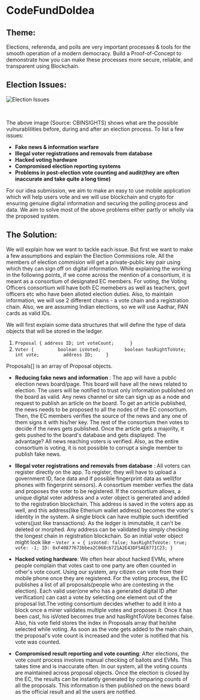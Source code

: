 # CodeFundDoIdea

## Theme:
Elections, referenda, and polls are very important processes & tools for the smooth operation of a modern democracy.
Build a Proof-of-Concept to demonstrate how you can make these processes more secure, reliable, and transparent using  Blockchain.

## Election Issues:

![Election Issues](https://s3.amazonaws.com/cbi-research-portal-uploads/2018/10/30153611/blockchain-election-security-vulnerabilities-feature-image-10.30.2018.png)

<br>

The above image (Source: CBINSIGHTS) shows what are the possible vulnurablilities before, during and after an election process. To list a few issues:

* __Fake news & information warfare__
* __Illegal voter registrations and removals from database__
* __Hacked voting hardware__
* __Compromised election reporting systems__
* __Problems in post-election vote counting and audit(they are often inaccurate and take quite a long time)__

For our idea submission, we aim to make an easy to use mobile application which will help users vote and we will use blockchain and crypto for ensuring genuine digital information and securing the polling process and data. We aim to solve most of the above problems either partly or wholly via the proposed system.

## The Solution:

We will explain how we want to tackle each issue. But first we want to make a few assumptions and explain the Election Commisions role. All the members of election commision will get a private-public key pair using which they can sign off on digital information. While explaining the working in the following points, if we come across the mention of a consortium, it is meant as a consortium of designated EC members. For voting, the Voting Officers consortium will have both EC memebers as well as teachers, govt officers etc who have been alloted election duties. Also, to maintain information, we will use 2 different chains - a vote chain and a registration chain. Also, we are assuming Indian elections, so we will use Aadhar, PAN cards as valid IDs.

We will first explain some data structures that will define the type of data objects that will be stored in the ledger.

1. `Proposal {
      address ID;
      int voteCount;     
    }
    `
2. `Voter {         boolean isVoted;         boolean hasRightToVote;         int vote;         address ID;     }`

Proposals[] is an array of Proposal objects.



* __Reducing fake news and information__ : The app will have a public election news board/page. This board will have all the news related to election. The users will be notified to trust only information published on the board as valid. Any news channel or site can sign up as a node and request to publish an article on the board. To get an article published, the news needs to be proposed to all the nodes of the EC consortium. Then, the EC members verifies the source of the news and any one of them signs it with his/her key. The rest of the consortium then votes to decide if the news gets published. Once the article gets a majority, it gets pushed to the board's database and gets displayed. The advantage? All news reaching voters is verified. Also, as the entire consortium is voting, it is not possible to corrupt a single member to publish fake news.

* __Illegal voter registrations and removals from database__ : All voters can register directly on the app. To register, they will have to upload a government ID, face data and if possible fingerprint data as well(for phones with fingerprint sensors). A consortium member verfies the data and proposes the voter to be registered. If the consortium allows, a unique digital voter address and a voter object is generated and added to the registration blockchain. This address is saved in the voters app as well, and this address(like Etherium wallet address) becomes the voter's identity in the system. A single block can have multiple such identified voters(just like transactions). As the ledger is immutable, it can't be deleted or morphed. Any address can be validated by simply checking the longest chain in registration blockchain. So an initial voter object might look like - 
`
Voter x = {
    isVoted: false;
    hasRightToVote: true;
    vote: -1;
    ID: 0xF40877673bbea2C068c6721A2E43DF5AE8771C23;
}
`

* __Hacked voting hardware__: We often hear about hacked EVMs, where people complain that votes cast to one party are often counted in other's vote count. Using our system, any citizen can vote from their mobile phone once they are registered. For the voting process, the EC publishes a list of all proposals(people who are contesting in the election). Each valid user(one who has a generated digital ID after verification) can cast a vote by selecting one element out of the proposal list.The voting consortium decides whether to add it into a block once a miner validates multiple votes and proposes it. Once it has been cast, his isVoted becomes true and hasRightToVote becomes false. Also, his vote field stores the index in Proposals array that he/she selected while voting. As soon as the vote gets added to the main chain, the proposal's vote count is increased and the voter is notified that his vote was counted.


* __Compromised result reporting and vote counting__: After elections, the vote count process involves manual checking of ballots and EVMs. This takes time and is inaccurate often. In our system, all the voting counts are maintained across proposal objects. Once the election is closed by the EC, the results can be instantly generated by comparing counts of all the proposals. This information is then published on the news board as the official result and all the users are notified.



